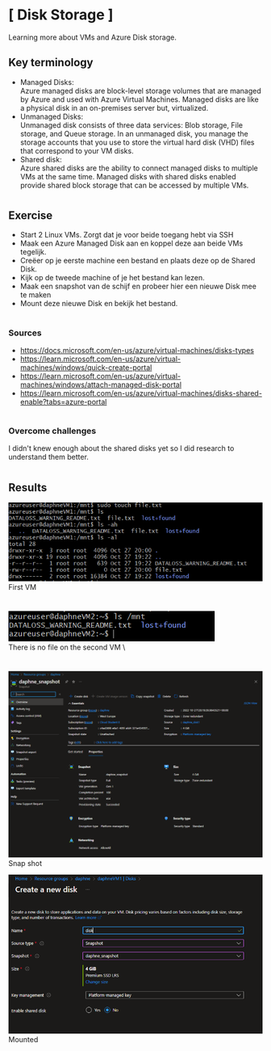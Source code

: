 # [ Disk Storage ]
Learning more about VMs and Azure Disk storage.

## Key terminology
- Managed Disks:\
Azure managed disks are block-level storage volumes that are managed by Azure and used with Azure Virtual Machines. Managed disks are like a physical disk in an on-premises server but, virtualized.
- Unmanaged Disks:\
Unmanaged disk consists of three data services: Blob storage, File storage, and Queue storage. In an unmanaged disk, you manage the storage accounts that you use to store the virtual hard disk (VHD) files that correspond to your VM disks.
- Shared disk:\
Azure shared disks are the ability to connect managed disks to multiple VMs at the same time. Managed disks with shared disks enabled provide shared block storage that can be accessed by multiple VMs.

#
## Exercise
- Start 2 Linux VMs. Zorgt dat je voor beide toegang hebt via SSH
- Maak een Azure Managed Disk aan en koppel deze aan beide VMs tegelijk.
- Creëer op je eerste machine een bestand en plaats deze op de Shared Disk.
- Kijk op de tweede machine of je het bestand kan lezen.
- Maak een snapshot van de schijf en probeer hier een nieuwe Disk mee te maken
- Mount deze nieuwe Disk en bekijk het bestand. 

#
### Sources
- https://docs.microsoft.com/en-us/azure/virtual-machines/disks-types
- https://learn.microsoft.com/en-us/azure/virtual-machines/windows/quick-create-portal
- https://learn.microsoft.com/en-us/azure/virtual-machines/windows/attach-managed-disk-portal
- https://learn.microsoft.com/en-us/azure/virtual-machines/disks-shared-enable?tabs=azure-portal


#
### Overcome challenges
I didn't knew enough about the shared disks yet so I did research to understand them better. 
#

## Results 

![](./../../../00_includes/AZURE07_screenshot_vm1_file.png)\
First VM
#
![](./../../../00_includes/AZURE07_screenshot_vm2_no_file.png)
\
There is no file on the second VM
\
#
![](./../../../00_includes/AZURE07_screenshot_snapshot.png)\
Snap shot

![](./../../../00_includes/AZURE07_screenshot_snapshot_mnt.png)
Mounted
